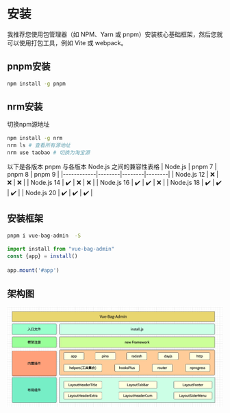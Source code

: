 # 安装

我推荐您使用包管理器（如 NPM、Yarn 或 pnpm）安装核心基础框架，然后您就可以使用打包工具，例如 Vite 或 webpack。

## pnpm安装

```bash
npm install -g pnpm
```

## nrm安装

切换npm源地址

```bash
npm install -g nrm
nrm ls # 查看所有源地址
nrm use taobao # 切换为淘宝源
```

以下是各版本 pnpm 与各版本 Node.js 之间的兼容性表格
| Node.js | pnpm 7 | pnpm 8 | pnpm 9 |
|------------|--------|--------|--------|
| Node.js 12 | ❌ | ❌ | ❌ |
| Node.js 14 | ✔️ | ❌ | ❌ |
| Node.js 16 | ✔️ | ✔️ | ❌ |
| Node.js 18 | ✔️ | ✔️ | ✔️ |
| Node.js 20 | ✔️ | ✔️ | ✔️ |


## 安装框架

```bash
pnpm i vue-bag-admin  -S

```

```javascript
import install from "vue-bag-admin"
const {app} = install()

app.mount('#app')
```


## 架构图

![组件预览图](../images/jgt.png)

